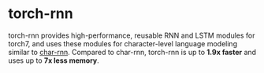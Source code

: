 # torch-rnn
torch-rnn provides high-performance, reusable RNN and LSTM modules for torch7, and uses these modules for character-level
language modeling similar to [char-rnn](https://github.com/karpathy/char-rnn). Compared to char-rnn, torch-rnn is up to **1.9x faster** and uses up to **7x less memory**.
